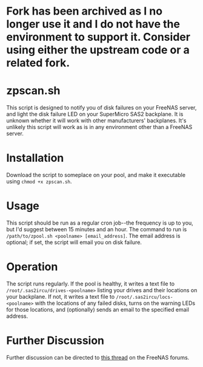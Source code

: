 # Fork has been archived as I no longer use it and I do not have the environment to support it. Consider using either the upstream code or a related fork.

# zpscan.sh
This script is designed to notify you of disk failures on your FreeNAS server, and light the disk failure LED on your SuperMicro SAS2 backplane.  It is unknown whether it will work with other manufacturers' backplanes.  It's unlikely this script will work as is in any environment other than a FreeNAS server.

# Installation
Download the script to someplace on your pool, and make it executable using `chmod +x zpscan.sh`.

# Usage
This script should be run as a regular cron job--the frequency is up to you, but I'd suggest between 15 minutes and an hour.  The command to run is `/path/to/zpool.sh <poolname> [email_address]`.  The email address is optional; if set, the script will email you on disk failure.

# Operation
The script runs regularly.  If the pool is healthy, it writes a text file to `/root/.sas2ircu/drives-<poolname>` listing your drives and their locations on your backplane.  If not, it writes a text file to `/root/.sas2ircu/locs-<poolname>` with the locations of any failed disks, turns on the warning LEDs for those locations, and (optionally) sends an email to the specified email address.

# Further Discussion
Further discussion can be directed to [this thread](https://forums.freenas.org/index.php?resources/disk-failure-leds-for-supermicro-sas-backplanes.74/) on the FreeNAS forums.
